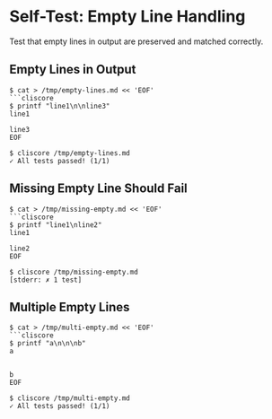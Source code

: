 # Self-Test: Empty Line Handling

Test that empty lines in output are preserved and matched correctly.

## Empty Lines in Output

```cliscore
$ cat > /tmp/empty-lines.md << 'EOF'
```cliscore
$ printf "line1\n\nline3"
line1

line3
EOF
```

```cliscore
$ cliscore /tmp/empty-lines.md
✓ All tests passed! (1/1)
```

## Missing Empty Line Should Fail

```cliscore
$ cat > /tmp/missing-empty.md << 'EOF'
```cliscore
$ printf "line1\nline2"
line1

line2
EOF
```

```cliscore
$ cliscore /tmp/missing-empty.md
[stderr: ✗ 1 test]
```

## Multiple Empty Lines

```cliscore
$ cat > /tmp/multi-empty.md << 'EOF'
```cliscore
$ printf "a\n\n\nb"
a


b
EOF
```

```cliscore
$ cliscore /tmp/multi-empty.md
✓ All tests passed! (1/1)
```

